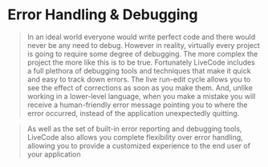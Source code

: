 # Error Handling & Debugging

> In an ideal world everyone would write perfect code and there would never be any need to debug.
However in reality, virtually every project is going to require some degree of debugging. The 
more complex the project the more like this is to be true. Fortunately LiveCode includes a full
plethora of debugging tools and techniques that make it quick and easy to track down errors. The
live run-edit cycle allows you to see the effect of corrections as soon as you make them. And, 
unlike working in a lower-level language, when you make a mistake you will receive a human-friendly
error message pointing you to where the error occurred, instead of the application unexpectedly quitting.

> As well as the set of built-in error reporting and debugging tools, LiveCode also allows you 
complete flexibility over error handling, allowing you to provide a customized experience to 
the end user of your application
